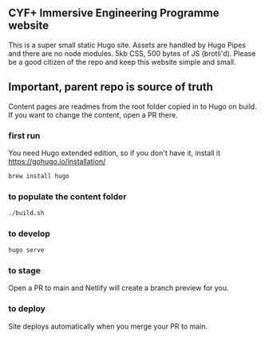 ## CYF+ Immersive Engineering Programme website

This is a super small static Hugo site. Assets are handled by Hugo Pipes and there are no node modules. 5kb CSS, 500 bytes of JS (brotli'd). Please be a good citizen of the repo and keep this website simple and small.

## Important, parent repo is source of truth

Content pages are readmes from the root folder copied in to Hugo on build. If you want to change the content, open a PR there.

### first run

You need Hugo extended edition, so if you don't have it, install it
https://gohugo.io/installation/

```zsh
brew install hugo
```

### to populate the content folder

```zsh
./build.sh
```

### to develop

```zsh
hugo serve
```

### to stage

Open a PR to main and Netlify will create a branch preview for you.

### to deploy

Site deploys automatically when you merge your PR to main.
